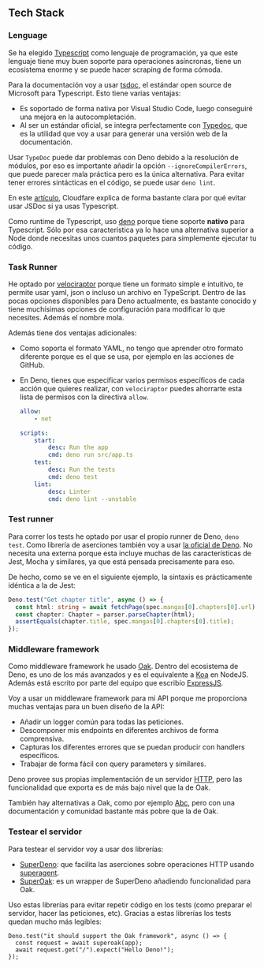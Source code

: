 ## Tech Stack

### Lenguage

Se ha elegido [Typescript](https://www.typescriptlang.org/) como lenguaje de programación, ya que este lenguaje tiene muy buen soporte para operaciones asíncronas, tiene un ecosistema enorme y se puede hacer scraping de forma cómoda.

Para la documentación voy a usar [tsdoc](https://github.com/microsoft/tsdoc),
el estándar open source de Microsoft para Typescript. Esto tiene varias ventajas:

- Es soportado de forma nativa por Visual Studio Code, luego conseguiré una mejora en la autocompletación.
- Al ser un estándar oficial, se integra perfectamente con [Typedoc](https://github.com/TypeStrong/typedoc), que es la utilidad que voy a usar para generar una versión web de la documentación.

Usar `TypeDoc` puede dar problemas con Deno debido a la resolución de módulos, por eso es importante añadir la opción `--ignoreCompilerErrors`, que puede parecer mala práctica pero es la única alternativa. Para evitar tener errores sintácticas en el código, se puede usar `deno lint`.

En este [artículo](https://blog.cloudflare.com/generating-documentation-for-typescript-projects/), Cloudfare explica de forma bastante clara por qué evitar usar JSDoc si ya usas Typescript.

Como runtime de Typescript, uso [deno](https://deno.land/) porque tiene soporte **nativo** para Typescript. Sólo por esa característica ya lo hace una alternativa superior a Node donde necesitas unos cuantos paquetes para simplemente ejecutar tu código.

### Task Runner

He optado por [velociraptor](https://deno.land/x/velociraptor@1.0.0-beta.14) porque tiene un formato simple e intuitivo, te permite usar yaml, json o incluso un archivo en TypeScript. Dentro de las pocas opciones disponibles para Deno actualmente, es bastante conocido y tiene muchísimas opciones de configuración para modificar lo que necesites. Además el nombre mola.

Además tiene dos ventajas adicionales:

- Como soporta el formato YAML, no tengo que aprender otro formato diferente porque es el que se usa, por ejemplo en las acciones de GitHub.
- En Deno, tienes que especificar varios permisos específicos de cada acción que quieres realizar, con `velociraptor` puedes ahorrarte esta lista de permisos con la directiva `allow`.

    ~~~yaml
    allow:
        - net

    scripts:
        start:
            desc: Run the app
            cmd: deno run src/app.ts
        test:
            desc: Run the tests
            cmd: deno test
        lint:
            desc: Linter
            cmd: deno lint --unstable
    ~~~

### Test runner

Para correr los tests he optado por usar el propio runner de Deno, `deno test`. Como librería de aserciones también voy a usar [la oficial de Deno](https://deno.land/std@0.74.0/testing/). No necesita una externa porque esta incluye muchas de las características de Jest, Mocha y similares, ya que está pensada precisamente para eso.

De hecho, como se ve en el siguiente ejemplo, la sintaxis es prácticamente idéntica a la de Jest:

~~~ts
Deno.test("Get chapter title", async () => {
  const html: string = await fetchPage(spec.mangas[0].chapters[0].url);
  const chapter: Chapter = parser.parseChapter(html);
  assertEquals(chapter.title, spec.mangas[0].chapters[0].title);
});

~~~

### Middleware framework

Como middleware framework he usado [Oak](https://github.com/oakserver/oak). Dentro del ecosistema de Deno, es uno de los más avanzados y es el equivalente a [Koa](https://github.com/koajs/koa/) en NodeJS. Además está escrito por parte del equipo que escribío [ExpressJS](https://expressjs.com/es/).

Voy a usar un middleware framework para mi API porque me proporciona muchas ventajas para un buen diseño de la API:

- Añadir un logger común para todas las peticiones.
- Descomponer mis endpoints en diferentes archivos de forma comprensiva.
- Capturas los diferentes errores que se puedan producir con handlers específicos.
- Trabajar de forma fácil con query parameters y similares.

Deno provee sus propias implementación de un servidor [HTTP](https://deno.land/std@0.74.0/http), pero las funcionalidad que exporta es de más bajo nivel que la de Oak.

También hay alternativas a Oak, como por ejemplo [Abc](https://deno.land/x/abc@v1.1.0), pero con una documentación y comunidad bastante más pobre que la de Oak.

### Testear el servidor

Para testear el servidor voy a usar dos librerías:

- [SuperDeno](https://github.com/asos-craigmorten/superdeno): que facilita las aserciones sobre operaciones HTTP usando [superagent](https://github.com/visionmedia/superagent).
- [SuperOak](https://github.com/asos-craigmorten/superoak): es un wrapper de SuperDeno añadiendo funcionalidad para Oak.

Uso estas librerías para evitar repetir código en los tests (como preparar el servidor, hacer las peticiones, etc). Gracias a estas librerías los tests quedan mucho más legibles:

~~~
Deno.test("it should support the Oak framework", async () => {
  const request = await superoak(app);
  await request.get("/").expect("Hello Deno!");
});
~~~